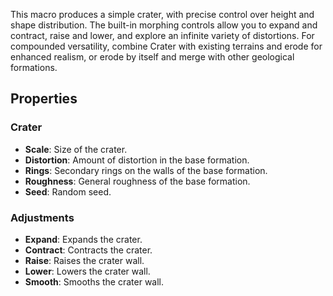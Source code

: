 This macro produces a simple crater, with precise control over height and shape distribution. The built-in morphing controls allow you to expand and contract, raise and lower, and explore an infinite variety of distortions. For compounded versatility, combine Crater with existing terrains and erode for enhanced realism, or erode by itself and merge with other geological formations. 


## Properties

### Crater 
- **Scale**: Size of the crater.
- **Distortion**: Amount of distortion in the base formation.
- **Rings**: Secondary rings on the walls of the base formation.
- **Roughness**: General roughness of the base formation.
- **Seed**: Random seed.
### Adjustments 
- **Expand**: Expands the crater.
- **Contract**: Contracts the crater.
- **Raise**: Raises the crater wall.
- **Lower**: Lowers the crater wall.
- **Smooth**: Smooths the crater wall.


